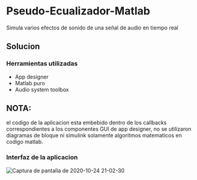 # Pseudo-Ecualizador-Matlab
Simula varios efectos de sonido de una señal de audio en tiempo real 

## Solucion 

### Herramientas utilizadas 
- App designer
- Matlab puro
- Audio system toolbox

## NOTA: 
el codigo de la aplicacion esta embebido dentro de los callbacks correspondientes a los componentes
GUI de app designer, no se utilizaron diagramas de bloque ni simulink solamente algoritmos matematicos en
codigo matlab.

### Interfaz de la aplicacion 

![Captura de pantalla de 2020-10-24 21-02-30](https://user-images.githubusercontent.com/57843585/97097849-f42ad600-1643-11eb-83a4-eeec93d6b4f5.png)
